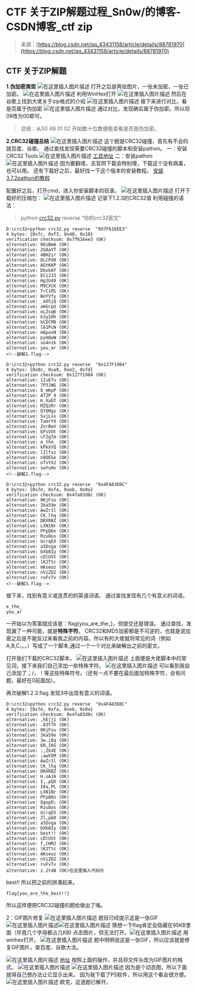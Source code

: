 <!--yml
category: 未分类
date: 2022-04-26 14:37:05
-->

# CTF 关于ZIP解题过程_Sn0w/的博客-CSDN博客_ctf zip

> 来源：[https://blog.csdn.net/qq_43431158/article/details/88781970](https://blog.csdn.net/qq_43431158/article/details/88781970)

## CTF 关于ZIP解题

**1.伪加密类型**
![在这里插入图片描述](img/b5020553f751f10134608c0d6db9be88.png)
打开之后是两张图片，一张未加密，一张已加密。
![在这里插入图片描述](img/87296004d0f32b160ea08b17a547992d.png)
利用WinHex打开
![在这里插入图片描述](img/409f5ba3e1fc615609e63cafd4d9db35.png)
然后在谷歌上找到大佬关于zip格式的介绍
![在这里插入图片描述](img/228977c67a74b01e43707b38e83a55ab.png)
接下来进行对比，看是否属于伪加密
![在这里插入图片描述](img/2f66e5d1f0141855735ad1f05a6cd17b.png)
通过对比，发现确实属于伪加密。所以将09改为00即可。

> 总结：从50 4B 01 02 开始数十位数便能查看是否是伪加密。

**2.CRC32碰撞总结**
![在这里插入图片描述](img/f56968d51545a2e90c56bc7f48f39a69.png)
这个题是CRC32碰撞，首先有不会的就百度、谷歌。
通过查找发现需要CRC32碰撞的脚本和安装pathon。
一：安装CRC32 Tools
![在这里插入图片描述](img/c966528681ccd50dde8b482196aa2ace.png)
[工具地址](https://github.com/theonlypwner/crc32)
二：安装pathon
![在这里插入图片描述](img/552cdf077774f718f7cc43b0114122ee.png)
因为要翻墙，去官网下载会特别慢，下载这个没有病毒，也可以用。
还有下载好之后，最好找一下这个版本的安装教程。
[安装3.7.2pathon的教程](https://www.liaoxuefeng.com/wiki/0014316089557264a6b348958f449949df42a6d3a2e542c000/0014316090478912dab2a3a9e8f4ed49d28854b292f85bb000)

配置好之后，打开cmd，进入你安装脚本的目录。
![在这里插入图片描述](img/f05230ec391b67b38c349e241ab9cf35.png)
打开下载好的压缩包：
![在这里插入图片描述](img/3e4158f7d5c46ce0c8f1d5d7e35f9311.png)
记录下1.2.3的CRC32值
利用碰撞的语法：

> python [crc32.py](http://crc32.py) reverse “你的crc32密文”

```
D:\crc32>python crc32.py reverse  "0X7F616EE3"
4 bytes: {0xfc, 0xf3, 0x48, 0x10}
verification checksum: 0x7f616ee3 (OK)
alternative: 06iBmA (OK)
alternative: 2GAaYT (OK)
alternative: 4BH2ir (OK)
alternative: 8LCPd9 (OK)
alternative: AGtKKP (OK)
alternative: Dbvk8f (OK)
alternative: ECiJJ3 (OK)
alternative: Hp2U49 (OK)
alternative: M9CXCK (OK)
alternative: TrCiM1 (OK)
alternative: WoYVfy (OK)
alternative: _eO5jQ (OK)
alternative: aHGrpU (OK)
alternative: eLZsq6 (OK)
alternative: k3y2Hh (OK)
alternative: kCECM8 (OK)
alternative: l61PcW (OK)
alternative: m6paxN (OK)
alternative: pymQwW (OK)
alternative: xo4nzk (OK)
alternative: you_ar (OK)
<!--破解1.flag--> 
```

```
D:\crc32>python crc32.py reverse  "0x127F1984"
4 bytes: {0x0c, 0xa9, 0xe2, 0xfd}
verification checksum: 0x127f1984 (OK)
alternative: 1IuEfu (OK)
alternative: 7P3JWG (OK)
alternative: 8_mKpP (OK)
alternative: ATZP_9 (OK)
alternative: K_XabT (OK)
alternative: MZQ2Rr (OK)
alternative: O76Mgs (OK)
alternative: SxjLss (OK)
alternative: TamrYX (OK)
alternative: ZnrBeV (OK)
alternative: bFsVOt (OK)
alternative: cF2gTm (OK)
alternative: e_the_ (OK)
alternative: kPkXYQ (OK)
alternative: lIlfsz (OK)
alternative: n8DEGo (OK)
alternative: oTvYX2 (OK)
alternative: swYuHv (OK)
<!--破解2.flag--> 
```

```
D:\crc32>python crc32.py reverse  "0x4FA83D8C"
4 bytes: {0x7e, 0xfa, 0xeb, 0x0a}
verification checksum: 0x4fa83d8c (OK)
alternative: 0KjFzu (OK)
alternative: 3ka59e (OK)
alternative: AwZr1l (OK)
alternative: CK_lhq (OK)
alternative: DRXRBZ (OK)
alternative: LXN1Nr (OK)
alternative: PFpQ6n (OK)
alternative: RzuOos (OK)
alternative: UcrqEX (OK)
alternative: a5Dvga (OK)
alternative: bXb8Iy (OK)
alternative: cDlUSt (OK)
alternative: lK2Ttc (OK)
alternative: mKseoz (OK)
alternative: nViZD2 (OK)
alternative: ruFvTv (OK)
<!--破解3.flag--> 
```

接下来，找到有意义或连贯的的英语词语。
通过查找发现有几个有意义的词语。

```
e_the_
you_ar 
```

一开始以为答案就应该是：flag{you_are_the_}，但提交还是错误。
通过查找，发现漏了一种可能，就是**特殊字符**。
CRC32和MD5加密都是不可逆的，也就是说加密之后是不能反过来看我之前的内容。所以有的大佬就将常见的词（例如 A,B,C。。。）写成了一个脚本,通过一个一个对比来破解出之前的密文。

打开我们下载的CRC32脚本。
![在这里插入图片描述](img/1e788e89588503063714603fec6b8ecb.png)
上面便是大佬脚本中的常见词，接下来我们自己添加一些特殊字符。
![在这里插入图片描述](img/ca7e28bae685c6203bef436dd7a5e806.png)
可以看到我自己添加了；/，！等这些特殊符号。（还有一点不要在最后面加特殊字符，会有问题，最好在0前面加）。

再次破解1.2.3.flag
发现3中出现有意义的词语。

```
D:\crc32>python crc32.py reverse  "0x4FA83D8C"
4 bytes: {0x7e, 0xfa, 0xeb, 0x0a}
verification checksum: 0x4fa83d8c (OK)
alternative: ,hEjj1 (OK)
alternative: .83Y7h (OK)
alternative: 0KjFzu (OK)
alternative: 3ka59e (OK)
alternative: 3w.i8q (OK)
alternative: 6R,IKG (OK)
alternative: ;,ZkXE (OK)
alternative: ;awV5M (OK)
alternative: AwZr1l (OK)
alternative: CK_lhq (OK)
alternative: DRXRBZ (OK)
alternative: H,oAJA (OK)
alternative: I,.pQX (OK)
alternative: I0a,PL (OK)
alternative: LXN1Nr (OK)
alternative: PFpQ6n (OK)
alternative: QgopD; (OK)
alternative: RzuOos (OK)
alternative: UcrqEX (OK)
alternative: Zl,pbO (OK)
alternative: a5Dvga (OK)
alternative: bXb8Iy (OK)
alternative: best!! (OK)
alternative: cDlUSt (OK)
alternative: f,CHMJ (OK)
alternative: lK2Ttc (OK)
alternative: mKseoz (OK)
alternative: nViZD2 (OK)
alternative: ruFvTv (OK)
alternative: z.2t4B (OK)在这里插入代码片 
```

best!!
所以把之前的拼凑起来。

```
flag{you_are_the_best!!} 
```

所以这样便把CRC32碰撞的题给做出了咯。

2：GIF图片修复
![在这里插入图片描述](img/af2d5d5996977bbfd88300ea2cc44085.png)
题目已经提示这是一张GIF
![在这里插入图片描述](img/410e7885b84cd946164d2ce99d8eabf6.png)![在这里插入图片描述](img/d23d388d477dbdcb1e13309a819bcd6c.png)
猜想一下flag肯定会隐藏在95KB里面（毕竟几个字母都占几KB)
点击图片，但无法打开。![在这里插入图片描述](img/7e43329eb95aa37d3771368b9d53b4d3.png)
用winhex打开。
![在这里插入图片描述](img/f972b2b4089414d58227551ae0e1f29b.png)
题中明明说这是一张GIF，所以应该就是修复GIF图片，查百度、谷歌大法。

![在这里插入图片描述](img/f990ab2fca6ec3a0aa86577e35613a9b.png)
[地址](https://jingyan.baidu.com/album/f79b7cb31576389144023ecf.html?picindex=7)
按照上面的操作，并且将文件头改为GIF图片的格式。
![在这里插入图片描述](img/32b265d9ca2e9ed440b1a1730faed050.png)
![在这里插入图片描述](img/0ca657f033a034583fc4e3fa8d872be2.png)
因为是个动态图，所以下面就得自己想办法让它显示出来。
因为我下载了PS软件，所以用这个看会很方便。
![在这里插入图片描述](img/0241776e7ea708f61f0eb416929d6b5e.png)
欧克，这道题已解开。